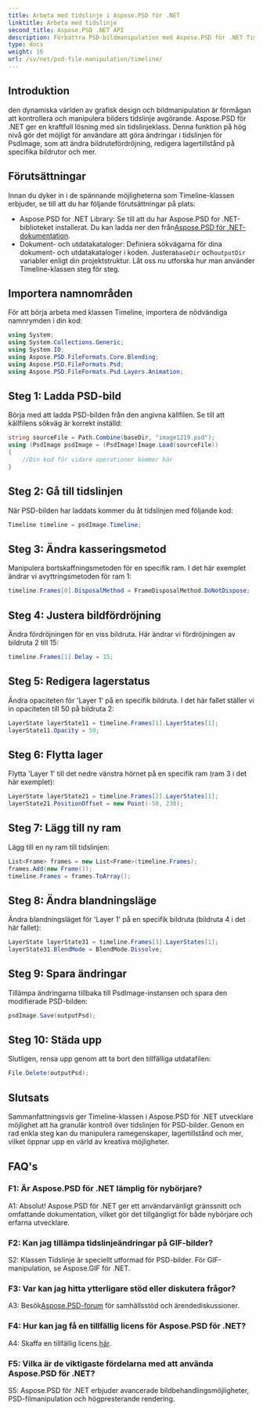 ```yaml
---
title: Arbeta med tidslinje i Aspose.PSD för .NET
linktitle: Arbeta med tidslinje
second_title: Aspose.PSD .NET API
description: Förbättra PSD-bildmanipulation med Aspose.PSD för .NET Timeline-klassen. Kontrollera ramegenskaper, lagertillstånd och släpp lös kreativa möjligheter utan ansträngning.
type: docs
weight: 16
url: /sv/net/psd-file-manipulation/timeline/
---
```

## Introduktion
den dynamiska världen av grafisk design och bildmanipulation är förmågan att kontrollera och manipulera bilders tidslinje avgörande. Aspose.PSD för .NET ger en kraftfull lösning med sin tidslinjeklass. Denna funktion på hög nivå gör det möjligt för användare att göra ändringar i tidslinjen för PsdImage, som att ändra bildrutefördröjning, redigera lagertillstånd på specifika bildrutor och mer.
## Förutsättningar
Innan du dyker in i de spännande möjligheterna som Timeline-klassen erbjuder, se till att du har följande förutsättningar på plats:
-  Aspose.PSD for .NET Library: Se till att du har Aspose.PSD for .NET-biblioteket installerat. Du kan ladda ner den från[Aspose.PSD för .NET-dokumentation](https://reference.aspose.com/psd/net/).
-  Dokument- och utdatakataloger: Definiera sökvägarna för dina dokument- och utdatakataloger i koden. Justera`baseDir` och`outputDir` variabler enligt din projektstruktur.
Låt oss nu utforska hur man använder Timeline-klassen steg för steg.
## Importera namnområden
För att börja arbeta med klassen Timeline, importera de nödvändiga namnrymden i din kod:
```csharp
using System;
using System.Collections.Generic;
using System.IO;
using Aspose.PSD.FileFormats.Core.Blending;
using Aspose.PSD.FileFormats.Psd;
using Aspose.PSD.FileFormats.Psd.Layers.Animation;
```
## Steg 1: Ladda PSD-bild
Börja med att ladda PSD-bilden från den angivna källfilen. Se till att källfilens sökväg är korrekt inställd:
```csharp
string sourceFile = Path.Combine(baseDir, "image1219.psd");
using (PsdImage psdImage = (PsdImage)Image.Load(sourceFile))
{
    //Din kod för vidare operationer kommer här
}
```
## Steg 2: Gå till tidslinjen
När PSD-bilden har laddats kommer du åt tidslinjen med följande kod:
```csharp
Timeline timeline = psdImage.Timeline;
```
## Steg 3: Ändra kasseringsmetod
Manipulera bortskaffningsmetoden för en specifik ram. I det här exemplet ändrar vi avyttringsmetoden för ram 1:
```csharp
timeline.Frames[0].DisposalMethod = FrameDisposalMethod.DoNotDispose;
```
## Steg 4: Justera bildfördröjning
Ändra fördröjningen för en viss bildruta. Här ändrar vi fördröjningen av bildruta 2 till 15:
```csharp
timeline.Frames[1].Delay = 15;
```
## Steg 5: Redigera lagerstatus
Ändra opaciteten för 'Layer 1' på en specifik bildruta. I det här fallet ställer vi in opaciteten till 50 på bildruta 2:
```csharp
LayerState layerState11 = timeline.Frames[1].LayerStates[1];
layerState11.Opacity = 50;
```
## Steg 6: Flytta lager
Flytta 'Layer 1' till det nedre vänstra hörnet på en specifik ram (ram 3 i det här exemplet):
```csharp
LayerState layerState21 = timeline.Frames[2].LayerStates[1];
layerState21.PositionOffset = new Point(-50, 230);
```
## Steg 7: Lägg till ny ram
Lägg till en ny ram till tidslinjen:
```csharp
List<Frame> frames = new List<Frame>(timeline.Frames);
frames.Add(new Frame());
timeline.Frames = frames.ToArray();
```
## Steg 8: Ändra blandningsläge
Ändra blandningsläget för 'Layer 1' på en specifik bildruta (bildruta 4 i det här fallet):
```csharp
LayerState layerState31 = timeline.Frames[3].LayerStates[1];
layerState31.BlendMode = BlendMode.Dissolve;
```
## Steg 9: Spara ändringar
Tillämpa ändringarna tillbaka till PsdImage-instansen och spara den modifierade PSD-bilden:
```csharp
psdImage.Save(outputPsd);
```
## Steg 10: Städa upp
Slutligen, rensa upp genom att ta bort den tillfälliga utdatafilen:
```csharp
File.Delete(outputPsd);
```
## Slutsats

Sammanfattningsvis ger Timeline-klassen i Aspose.PSD för .NET utvecklare möjlighet att ha granulär kontroll över tidslinjen för PSD-bilder. Genom en rad enkla steg kan du manipulera ramegenskaper, lagertillstånd och mer, vilket öppnar upp en värld av kreativa möjligheter.

## FAQ's

### F1: Är Aspose.PSD för .NET lämplig för nybörjare?

A1: Absolut! Aspose.PSD för .NET ger ett användarvänligt gränssnitt och omfattande dokumentation, vilket gör det tillgängligt för både nybörjare och erfarna utvecklare.

### F2: Kan jag tillämpa tidslinjeändringar på GIF-bilder?

S2: Klassen Tidslinje är speciellt utformad för PSD-bilder. För GIF-manipulation, se Aspose.GIF för .NET.

### F3: Var kan jag hitta ytterligare stöd eller diskutera frågor?

 A3: Besök[Aspose.PSD-forum](https://forum.aspose.com/c/psd/34) för samhällsstöd och ärendediskussioner.

### F4: Hur kan jag få en tillfällig licens för Aspose.PSD för .NET?

 A4: Skaffa en tillfällig licens.[här](https://purchase.aspose.com/temporary-license/).

### F5: Vilka är de viktigaste fördelarna med att använda Aspose.PSD för .NET?

S5: Aspose.PSD för .NET erbjuder avancerade bildbehandlingsmöjligheter, PSD-filmanipulation och högpresterande rendering.